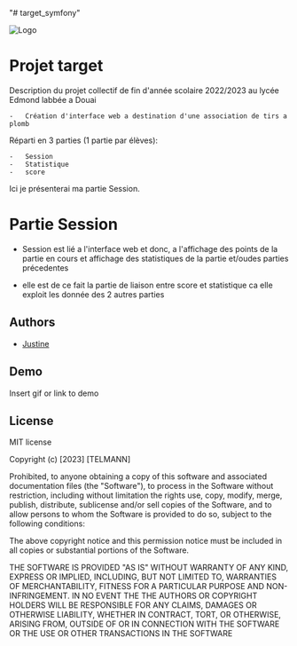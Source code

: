 "# target_symfony" 

![Logo](public/imges/logo.png)


# Projet target

Description du projet collectif de fin d'année scolaire 2022/2023 au lycée 
Edmond labbée a Douai

    -   Création d'interface web a destination d'une association de tirs a plomb

Réparti en 3 parties (1 partie par élèves):

    -   Session
    -   Statistique 
    -   score 

Ici je présenterai ma partie Session.

# Partie Session

 -  Session est lié a l'interface web et donc, a l'affichage des points de la partie en cours et affichage des statistiques de la partie et/oudes parties précedentes

-   elle est de ce fait la partie de liaison entre score et statistique ca elle exploit les donnée des 2 autres parties
## Authors

- [Justine](https://github.com/yaushii/projetTarget.git)


## Demo

Insert gif or link to demo


## License

MIT license

Copyright (c) [2023] [TELMANN]

Prohibited, to anyone obtaining a copy
of this software and associated documentation files (the "Software"), to process
in the Software without restriction, including without limitation the rights
use, copy, modify, merge, publish, distribute, sublicense and/or sell
copies of the Software, and to allow persons to whom the Software is
provided to do so, subject to the following conditions:

The above copyright notice and this permission notice must be included in all
copies or substantial portions of the Software.

THE SOFTWARE IS PROVIDED "AS IS" WITHOUT WARRANTY OF ANY KIND, EXPRESS OR
IMPLIED, INCLUDING, BUT NOT LIMITED TO, WARRANTIES OF MERCHANTABILITY,
FITNESS FOR A PARTICULAR PURPOSE AND NON-INFRINGEMENT. IN NO EVENT THE
THE AUTHORS OR COPYRIGHT HOLDERS WILL BE RESPONSIBLE FOR ANY CLAIMS, DAMAGES OR OTHERWISE
LIABILITY, WHETHER IN CONTRACT, TORT, OR OTHERWISE, ARISING FROM,
OUTSIDE OF OR IN CONNECTION WITH THE SOFTWARE OR THE USE OR OTHER TRANSACTIONS IN THE
SOFTWARE

